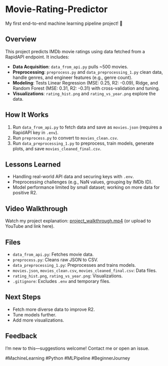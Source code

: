 # Movie-Rating-Predictor

My first end-to-end machine learning pipeline project! 🚀

## Overview
This project predicts IMDb movie ratings using data fetched from a RapidAPI endpoint. It includes:
- **Data Acquisition**: `data_from_api.py` pulls ~500 movies.
- **Preprocessing**: `preprocess.py` and `data_preprocessing_1.py` clean data, handle genres, and engineer features (e.g., genre count).
- **Modeling**: Tests Linear Regression (MSE: 0.25, R2: -0.09), Ridge, and Random Forest (MSE: 0.31, R2: -0.31) with cross-validation and tuning.
- **Visualizations**: `rating_hist.png` and `rating_vs_year.png` explore the data.

## How It Works
1. Run `data_from_api.py` to fetch data and save as `movies.json` (requires a RapidAPI key in `.env`).
2. Run `preprocess.py` to convert to `movies_clean.csv`.
3. Run `data_preprocessing_1.py` to preprocess, train models, generate plots, and save `movies_cleaned_final.csv`.

## Lessons Learned
- Handling real-world API data and securing keys with `.env`.
- Preprocessing challenges (e.g., NaN values, grouping by IMDb ID).
- Model performance limited by small dataset; working on more data for positive R2.

## Video Walkthrough
Watch my project explanation: [project_walkthrough.mp4](project_walkthrough.mp4) (or upload to YouTube and link here).

## Files
- `data_from_api.py`: Fetches movie data.
- `preprocess.py`: Cleans raw JSON to CSV.
- `data_preprocessing_1.py`: Preprocesses and trains models.
- `movies.json`, `movies_clean.csv`, `movies_cleaned_final.csv`: Data files.
- `rating_hist.png`, `rating_vs_year.png`: Visualizations.
- `.gitignore`: Excludes `.env` and temporary files.

## Next Steps
- Fetch more diverse data to improve R2.
- Tune models further.
- Add more visualizations.

## Feedback
I’m new to this—suggestions welcome! Contact me or open an issue.  

#MachineLearning #Python #MLPipeline #BeginnerJourney
